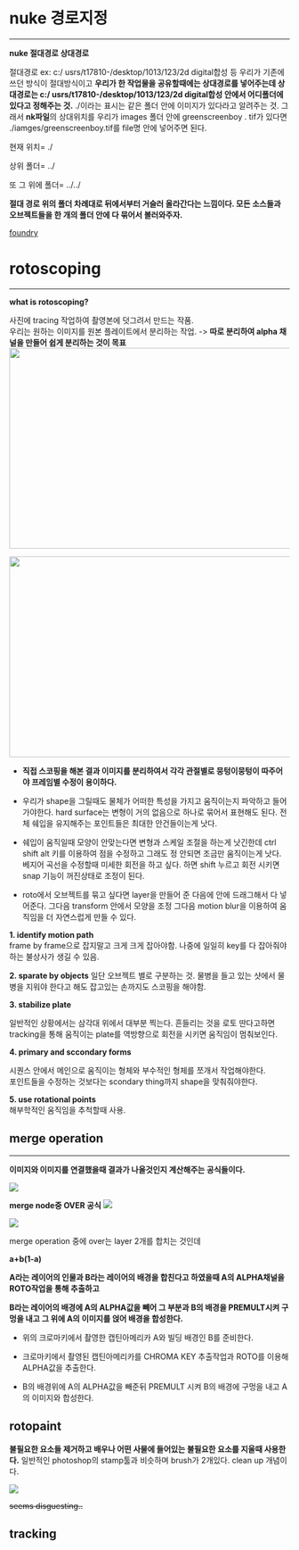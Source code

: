# nuke 경로지정
***  
**nuke 절대경로 상대경로** 

절대경로 ex: c:/ usrs/t17810-/desktop/1013/123/2d digital합성 등 우리가 기존에 쓰던 방식이 절대방식이고
**우리가 한 작업물을 공유할때에는 상대경로를 넣어주는데 상대경로는 c:/ usrs/t17810-/desktop/1013/123/2d digital합성 안에서 어디폴더에 있다고 정해주는 것.**
./이라는 표시는 같은 폴더 안에 이미지가 있다라고 알려주는 것. 
그래서 **nk파일**의 상대위치를 우리가 images 폴더 안에 greenscreenboy . tif가 있다면 ./iamges/greenscreenboy.tif를 file명 안에 넣어주면 된다.  

현재 위치= ./  

상위 폴더= ../  

또 그 위에 폴더= ../../  


**절대 경로 위의 폴더 차례대로 뒤에서부터 거슬러 올라간다는 느낌이다.
모든 소스들과 오브젝트들을 한 개의 폴더 안에 다 묶어서 볼러와주자.**  


[foundry](https://support.foundry.com/hc/ko/articles/208961109--Q100154-Nuke-%EC%97%90%EC%84%9C-%EC%B0%B8%EC%A1%B0%ED%95%98%EB%8A%94-%EC%83%81%EB%8C%80-%ED%8C%8C%EC%9D%BC-%EA%B2%BD%EB%A1%9C)

# rotoscoping  
***

**what is rotoscoping?**  


사진에 tracing 작업하여 촬영본에 덧그려서 만드는 작품.  
우리는 원하는 이미지를 원본 플레이트에서 분리하는 작업. -> **따로 분리하여 alpha 채널을 만들어 쉽게 분리하는 것이 목표** 
<img src="https://nickharkerblog.files.wordpress.com/2017/01/363938477_1280x720.jpg?w=1200" width="640" height="360" >

<img src="https://www.foundry.com/sites/default/files/styles/hero_1440_x_825_/public/paragraphs/zoomable-gallery/SmartROTO%20-%20SidebySide%202.jpg?itok=Bsz-BNST" width="640" height="360" >  


+ **직접 스코핑을 해본 결과 이미지를 분리하여서 각각 관절별로 뭉텅이뭉텅이 따주어야 프레임별 수정이 용이하다.**  
   
+ 우리가 shape을 그릴때도 물체가 어떠한 특성을 가지고 움직이는지 파악하고 들어가야한다. hard surface는 변형이 거의 없음으로 하나로 묶어서 표현해도 된다. 
전체 쉐입을 유지해주는 포인트들은 최대한 안건들이는게 낫다.

+ 쉐입이 움직일때 모양이 안맞는다면 변형과 스케일 조절을 하는게 낫긴한데 ctrl shift alt 키를 이용하여 점을 수정하고 그래도 정 안되면 조금만 움직이는게 낫다.
베지어 곡선을 수정할때 미세한 회전을 하고 싶다. 하면 shift 누르고 회전 시키면 snap 기능이 꺼진상태로 조정이 된다.  

+ roto에서 오브젝트를 묶고 싶다면 layer을 만들어 준 다음에 안에 드래그해서 다 넣어준다. 그다음 transform 안에서 모양을 조정
그다음 motion blur을 이용하여 움직임을 더 자연스럽게 만들 수 있다.  


**1. identify motion path**  
frame by frame으로 잡지말고 크게 크게 잡아야함. 나중에 일일히 key를 다 잡아줘야하는 불상사가 생길 수 있음.

**2. sparate by objects** 
일단 오브젝트 별로 구분하는 것. 물병을 들고 있는 샷에서 물병을 지워야 한다고 해도 잡고있는 손까지도 스코핑을 해야함.  


**3. stabilize plate**  

일반적인 상황에서는 삼각대 위에서 대부분 찍는다. 흔들리는 것을 로토 딴다고하면 tracking을 통해 움직이는 plate를 역방향으로 회전을 시키면
움직임이 멈춰보인다. 

**4. primary and sccondary forms**  

시퀀스 안에서 메인으로 움직이는 형체와 부수적인 형체를 쪼개서 작업해야한다.  
포인트들을 수정하는 것보다는 scondary thing까지 shape을 맞춰줘야한다.

**5. use rotational points**  
해부학적인 움직임을 추척할때 사용.  



## merge operation  

***

**이미지와 이미지를 연결했을때 결과가 나올것인지 계산해주는 공식들이다.**  

<img src="https://t1.daumcdn.net/cfile/tistory/2266BC3E5289F4E420">  




**merge node중 OVER 공식** 
<img src="https://i0.wp.com/artofvfx.com/wp-content/uploads/2019/08/AvengersEndgame_CapvsCap_MOF_VFX.jpg?ssl=1">  

<img src="https://beforesandafters.com/wp-content/uploads/2019/05/CapvCap-e1557913128833.jpg">


merge operation 중에 over는 layer 2개를 합치는 것인데  

**a+b(1-a)**  

**A라는 레이어의 인물과 B라는 레이어의 배경을 합친다고 하였을때 A의 ALPHA채널을 ROTO작업을 통해 추출하고**   

**B라는 레이어의 배경에 A의 ALPHA값을 빼어 그 부분과 B의 배경을 PREMULT시켜 구멍을 내고 그 위에 A의 이미지를 얹어 배경을 합성한다.**  


+ 위의 크로마키에서 촬영한 캡틴아메리카 A와 빌딩 배경인 B를 준비한다.  

+ 크로마키에서 촬영된 캡틴아메리카를 CHROMA KEY 추출작업과 ROTO를 이용해 ALPHA값을 추출한다.  

+ B의 배경위에 A의 ALPHA값을 빼준뒤 PREMULT 시켜 B의 배경에 구멍을 내고 A의 이미지와 합성한다.  



## rotopaint  

**불필요한 요소들 제거하고 배우나 어떤 사물에 들어있는 불필요한 요소를 지울때 사용한다.** 
일반적인 photoshop의 stamp툴과 비슷하며 brush가 2개있다. clean up 개념이다.

<img src="https://fiverr-res.cloudinary.com/images/q_auto,f_auto/gigs2/100257298/original/265b1bd8c0ddf2d9e1f24c066c86ec4c294c3a83/stereoscopic-and-remove-background-rotoscoping-24-hours.jpg">

~~seems disguesting..~~  



##  tracking



